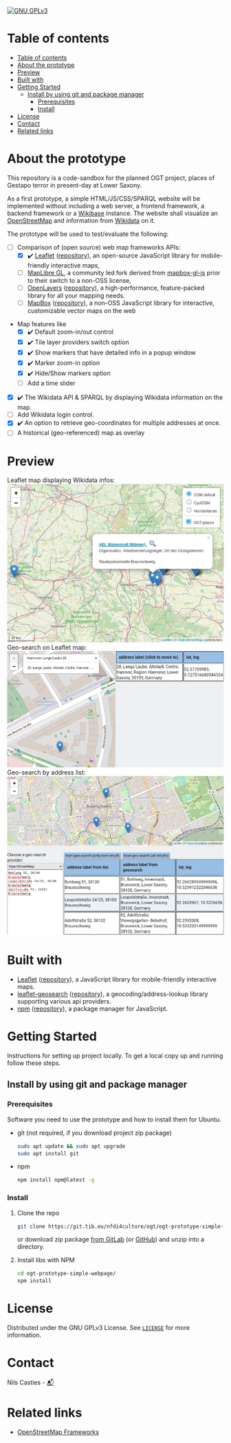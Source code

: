 [![GNU GPLv3](https://img.shields.io/badge/license-GNU%20GPLv3-<COLOR>?style=flat "GNU GPLv3 license")](LICENSE)

# Table of contents
- [Table of contents](#table-of-contents)
- [About the prototype](#about-the-prototype)
- [Preview](#preview)
- [Built with](#built-with)
- [Getting Started](#getting-started)
  - [Install by using git and package manager](#install-by-using-git-and-package-manager)
    - [Prerequisites](#prerequisites)
    - [Install](#install)
- [License](#license)
- [Contact](#contact)
- [Related links](#related-links)

# About the prototype
This repository is a code-sandbox for the planned OGT project, places of Gestapo terror in present-day at Lower Saxony.

As a first prototype, a simple HTML/JS/CSS/SPARQL website will be implemented without including a web server, a frontend framework, a backend framework or a [Wikibase](https://wikiba.se/) instance. The website shall visualize an [OpenStreetMap](https://www.openstreetmap.de/) and information from [Wikidata](https://www.wikidata.org/wiki/Wikidata:Main_Page) on it.

The prototype will be used to test/evaluate the following:
- [ ] Comparison of (open source) web map frameworks APIs:
    - [x] :heavy_check_mark: [Leaflet](https://leafletjs.com/) ([repository](https://github.com/Leaflet/Leaflet)), an open-source JavaScript library for mobile-friendly interactive maps,
    - [ ] [MapLibre GL](https://github.com/maplibre/maplibre-gl-js), a community led fork derived from [mapbox-gl-js](https://github.com/mapbox/mapbox-gl-js) prior to their switch to a non-OSS license,
    - [ ] [OpenLayers](https://openlayers.org/) ([repository](https://github.com/openlayers/openlayers)), a high-performance, feature-packed library for all your mapping needs.
    - [ ] [MapBox](https://www.mapbox.com/) ([repository](https://github.com/mapbox/mapbox-gl-js)), a non-OSS JavaScript library for interactive, customizable vector maps on the web
- Map features like
    - [x] :heavy_check_mark: Default zoom-in/out control
    - [x] :heavy_check_mark: Tile layer providers switch option
    - [x] :heavy_check_mark: Show markers that have detailed info in a popup window
    - [x] :heavy_check_mark: Marker zoom-in option
    - [x] :heavy_check_mark: Hide/Show markers option
    - [ ] Add a time slider
- [x] :heavy_check_mark: The Wikidata API & SPARQL by displaying Wikidata information on the map.
- [ ] Add Wikidata login control.
- [x] :heavy_check_mark: An option to retrieve geo-coordinates for multiple addresses at once.
- [ ] A historical (geo-referenced) map as overlay

# Preview
Leaflet map displaying Wikidata infos:
![Map preview](pics/Screenshot_2021-05-31%20Leaflet%20map.png)
Geo-search on Leaflet map:
![Map preview](pics/Screenshot%202021-06-07%20Leaflet%20GeoSearch.png)
Geo-search by address list:
![Map preview](pics/Screenshot%202021-06-07%20GeoSearch%20by%20list.png)

# Built with
* [Leaflet](https://leafletjs.com/) ([repository](https://github.com/Leaflet/Leaflet)), a JavaScript library for mobile-friendly interactive maps.
* [leaflet-geosearch](https://smeijer.github.io/leaflet-geosearch/) ([repository](https://github.com/smeijer/leaflet-geosearch)), a geocoding/address-lookup library supporting various api providers.
* [npm](https://www.npmjs.com/) ([repository](https://github.com/npm/cli)), a package manager for JavaScript.

# Getting Started
Instructions for setting up project locally.
To get a local copy up and running follow these steps.

## Install by using git and package manager
### Prerequisites
Software you need to use the prototype and how to install them for Ubuntu.
* git (not required, if you download project zip package)
  ```sh
  sudo apt update && sudo apt upgrade
  sudo apt install git
  ```

* npm
  ```sh
  npm install npm@latest -g
  ```

### Install
1. Clone the repo
   ```sh
   git clone https://git.tib.eu/nfdi4culture/ogt/ogt-prototype-simple-webpage.git
   ```
   or download zip package [from GitLab](https://git.tib.eu/nfdi4culture/ogt/ogt-prototype-simple-webpage/-/archive/master/ogt-prototype-simple-webpage-master.zip) (or [GitHub](https://github.com/NFDI4Culture/OGT-prototype-simple-webpage/archive/refs/heads/master.zip)) and unzip into a directory.

2. Install libs with NPM
   ```sh
   cd ogt-prototype-simple-webpage/
   npm install
   ```
# License
Distributed under the GNU GPLv3 License. See [`LICENSE`](LICENSE) for more information.

# Contact
Nils Casties -  [:mailbox_with_mail:](nils.casties@tib.eu)

# Related links
* [OpenStreetMap Frameworks](https://wiki.openstreetmap.org/wiki/Frameworks)
